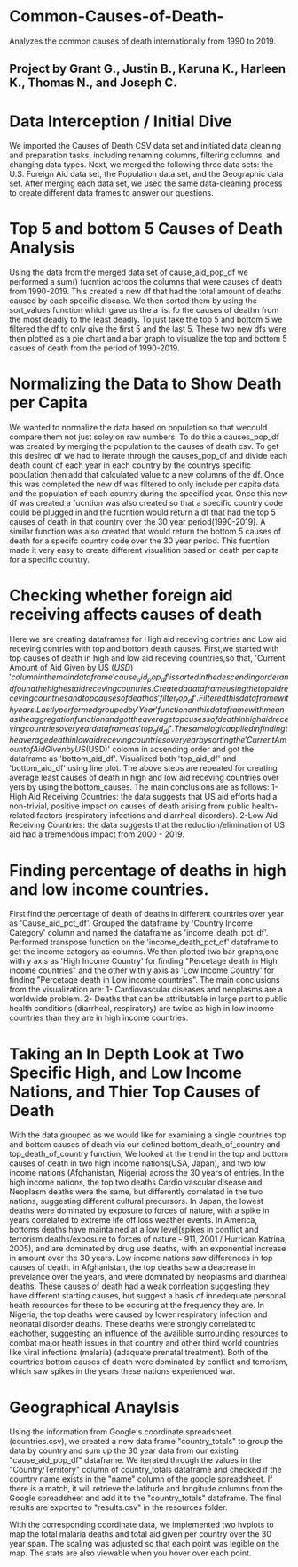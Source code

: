 # Common-Causes-of-Death-
Analyzes the common causes of death internationally from 1990 to 2019.

## Project by Grant G., Justin B., Karuna K., Harleen K., Thomas N., and Joseph C.

# Data Interception / Initial Dive
We imported the Causes of Death CSV data set and initiated data cleaning and preparation tasks, including renaming columns, filtering columns, and changing data types. Next, we merged the following three data sets: the U.S. Foreign Aid data set, the Population data set, and the Geographic data set. After merging each data set, we used the same data-cleaning process to create different data frames to answer our questions.

# Top 5 and bottom 5 Causes of Death Analysis
Using the data from the merged data set of cause_aid_pop_df we performed a sum() fucntion acroos the columns that were causes of death from 1990-2019. This created a new df that had the total amount of deaths caused by each specific disease. We then sorted them by using the sort_values function which gave us the a list fo the causes of deathn from the most deadly to the least deadly. To just take the top 5 and bottom 5 we filtered the df to only give the first 5 and the last 5. These two new dfs were then plotted as a pie chart and a bar graph to visualize the top and bottom 5 casues of death from the period of 1990-2019.

# Normalizing the Data to Show Death per Capita 
We wanted to normalize the data based on population so that wecould compare them not just soley on raw numbers. To do this a causes_pop_df was created by merging the population to the causes of death csv. To get this desired df we had to iterate through the causes_pop_df and divide each death count of each year in each country by the countrys specific population then add that calculated value to a new columns of the df. Once this was completed the new df was filtered to only include per capita data and the population of each country during the specified year. Once this new df was created a fucntion was also created so that a specific country code could be plugged in and the fucntion would return a df that had the top 5 causes of death in that country over the 30 year period(1990-2019). A similar function was also created that would return the bottom 5 causes of death for a specifc country code over the 30 year period. This fucntion made it very easy to create different visualition based on death per capita for a specific country.

# Checking whether foreign aid receiving affects causes of death
Here we are creating dataframes for High aid receving contries and Low aid receving contries with top and bottom death causes. First,we started with top causes of death in high and low aid receving countries,so that, 'Current Amount of Aid Given by US ($USD)' column in the main dataframe 'cause_aid_pop_df' is sorted in the descending order and found the highest aid receving countries. Created a dataframe using the top aid receving countries and top causes of death as 'filter_top_df'. Filtered this data frame with years. Lastly performed  grouped by 'Year' function on this dataframe with mean as the aggregation function and got the average top cusess of  death in high aid receving countries over year dataframe as 'top_aid_df'.The same logic applied in finding the average death in low aid receving countries over year by sorting the 'Current Amount of Aid Given by US ($USD)' colomn in acsending order and got the dataframe as 'bottom_aid_df'. Visualized both 'top_aid_df' and 'bottom_aid_df' using line plot. The above steps are repeated for creating average least causes of death in high and low aid receving countries over yers by using the bottom_causes. The main conclusions are as follows: 1-High Aid Receiving Countries: the data suggests that US aid efforts had a non-trivial, positive impact on causes of death arising from public health-related factors  (respiratory infections and diarrheal disorders). 2-Low Aid Receiving Countries: the data suggests that the reduction/elimination of US aid had a tremendous impact from 2000 - 2019.

# Finding percentage of deaths in high and low income countries.
First find the percentage of death of deaths in different countries over year as 'Cause_aid_pct_df'. Grouped the dataframe by 'Country Income Category' column and named the dataframe as 'income_death_pct_df'. Performed transpose function on the 'income_death_pct_df' dataframe to get the income catogory as columns. We then plotted two bar graphs,one with y axis as 'High Income Country' for finding "Percetage death in High income countries" and the other with y axis as 'Low Income Country' for finding "Percetage death in Low income countries". The main conclusions from the visualization are: 1-  Cardiovascular diseases and neoplasms are a worldwide problem. 2- Deaths that can be attributable in large part to public health conditions (diarrheal, respiratory) are twice as high in low income countries than they are in high income countries.


# Taking an In Depth Look at Two Specific High, and Low Income Nations, and Thier Top Causes of Death 
With the data grouped as we would like for examining a single countries top and bottom causes of death via our defined bottom_death_of_country and top_death_of_country function, We looked at the trend in the top and bottom causes of death in two high income nations(USA, Japan), and two low income nations (Afghanistan, Nigeria) across the 30 years of entries. In the high income nations, the top two deaths Cardio vascular disease and Neoplasm deaths were the same, but differently correlated in the two nations, suggesting different cultural precursors. In Japan, the lowest deaths were dominated by exposure to forces of nature, with a spike in years correlated to extreme life off loss weather events. In America, bottoms deaths have maintained at a low level(spikes in conflict and terrorism deaths/exposure to forces of nature - 911, 2001 / Hurrican Katrina, 2005), and are dominated by drug use deaths, with an exponential increase in amount over the 30 years. Low income nations saw differences in top causes of death. In Afghanistan, the top deaths saw a deacrease in prevelance over the years, and were dominated by neoplasms and diarrheal deaths. These causes of death had a weak corrleation suggesting they have different starting causes, but suggest a basis of innedequate personal heath resources for these to be occuring at the frequency they are. In Nigeria, the top deaths were caused by lower respiratory infection and neonatal disorder deaths. These deaths were strongly correlated to eachother, suggesting an influence of the availible surrounding resources to combat major heath issues in that country and other third world countries like viral infections (malaria) (adaquate prenatal treatment). Both of the countries bottom causes of death were dominated by conflict and terrorism, which saw spikes in the years these nations experienced war. 

# Geographical Anaylsis
Using the information from Google's coordinate spreadsheet (countries.csv), we created a new data frame "country_totals" to group the data by country and sum up the 30 year data from our existing "cause_aid_pop_df" dataframe. We iterated through the values in the "Country/Territory" column of country_totals dataframe and checked if the country name exists in the "name" column of the google spreadsheet. If there is a match, it will retrieve the latitude and longitude columns from the Google spreadsheet and add it to the "country_totals" dataframe. The final results are exported to "results.csv" in the resources folder.

With the corresponding coordinate data, we implemented two hvplots to map the total malaria deaths and total aid given per country over the 30 year span. The scaling was adjusted so that each point was legible on the map. The stats are also viewable when you hover over each point.
